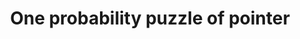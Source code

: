 ---
layout: post
title: "One probability puzzle of pointer"
categories:
 - probability
 - math
nav: true
permalink: /files/One_prob_puzzle_of_ptr.pdf
---